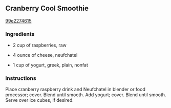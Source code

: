 ## Cranberry Cool Smoothie

[99e2274615](http://www.kraftrecipes.com/recipes/cranberry-cool-smoothie-52826.aspx)

### Ingredients

 - 2 cup of raspberries, raw

 - 4 ounce of cheese, neufchatel

 - 1 cup of yogurt, greek, plain, nonfat

### Instructions

Place cranberry raspberry drink and Neufchatel in blender or food processor; cover. Blend until smooth. Add yogurt; cover. Blend until smooth. Serve over ice cubes, if desired.